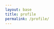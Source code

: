 ```yaml
---
layout: base
title: profile
permalink: /profile/
---
```

<html lang="en">
<head>
    <meta charset="UTF-8">
    <meta name="viewport" content="width=device-width, initial-scale=1.0">
    <style>
        /* Add some styling to the navbar */
        #navbar {
            background-color: #333;
            color: white;
            padding: 10px;
            text-align: center;
            position: relative; /* Set position to relative for positioning the ASCII art div */
        }

        #profileImage {
            max-width: 50px; /* Adjust the size of the profile image as needed */
            height: auto;
            margin-top: 10px;
        }

        #selectedAscii {
            position: absolute;
            top: 10px;
            right: 10px;
            font-family: monospace;
            white-space: pre;
        }

        #profileAscii {
            font-family: monospace;
            white-space: pre;
            margin-top: 10px;
        }

        .profileOption {
            font-family: monospace;
            white-space: pre;
            display: none;
            margin-top: 10px;
        }
    </style>
    <title>Exercise Profiles</title>
</head>
<body>

    <div id="navbar">
        <h2>Exercise Profiles</h2>
        <label for="profileSelect">Select Profile:</label>
        <select id="profileSelect" onchange="updateProfile()">
            <option value="profile1">Profile 1</option>
            <option value="profile2">Profile 2</option>
            <option value="profile3">Profile 3</option>
            <option value="profile4">Profile 4</option>
            <option value="profile5">Profile 5</option>
        </select>
        <img id="profileImage" src="" alt="Profile Image">
        <div id="selectedAscii"></div>
        <div id="profileAscii"></div>
    </div>

    <div>
        <h3>All Options:</h3>
        <div class="profileOption" id="profile1">
            ________
            |      |
            |      O
            |     /|\\
            |     / \\
            |_________
        </div>
        <div class="profileOption" id="profile2">
            \\    O
             \\   |\\
              \\  / \\
               \\/___\\
        </div>
        <div class="profileOption" id="profile3">
            __
            ( o>
            /)__)
            - \\ \\
               / /
        </div>
        <div class="profileOption" id="profile4">
            +----+
            |o o |
            | \\  |
            |  | |  
            +-----+
        </div>
        <div class="profileOption" id="profile5">
            \\_o< 
            | \\ 
            <_/ 
        </div>
    </div>

    <script>
       function updateProfile() {
      // Get the selected profile value
      var selectedProfile = document.getElementById("profileSelect").value;

      // Show the selected profile's ASCII art in the upper right corner
      var selectedAscii = document.getElementById("selectedAscii");
      selectedAscii.textContent = getProfileArt(selectedProfile);

      // Hide the selected profile's option
      var allOptions = document.getElementsByClassName("profileOption");
      for (var i = 0; i < allOptions.length; i++) {
          allOptions[i].style.display = "none";
      }

      // Show the selected profile's option
      var selectedOption = document.getElementById(selectedProfile);
      selectedOption.style.display = "block";

      // Set the profile image based on the selected profile
      var profileImage = document.getElementById("profileImage");
      profileImage.src = ""; 
  }


        // ASCII art functions
        function getProfileAscii(profile) {
            switch (profile) {
                case "profile1":
                    return `
                    ________
                    |      |
                    |      O
                    |     /|\\
                    |     / \\
                    |_________
                    `;
                case "profile2":
                    return `
                    \\    O
                     \\   |\\
                      \\  / \\
                       \\/___\\
                    `;
                case "profile3":
                    return `
                    __
                    ( o>
                    /)__)
                    - \\ \\
                       / /
                    `;
                case "profile4":
                    return `
                    +----+
                    |o o |
                    | \\  |
                    |  | |  
                    +-----+
                    `;
                case "profile5":
                    return `
                    \\_o< 
                    | \\ 
                    <_/ 
                    `;
                default:
                    return ""; // Set a default ASCII art or leave it empty
            }
        }

        // Profile image function
        // Profile art function
function getProfileArt(profile) {
    switch (profile) {
        case "profile1":
            return `
            ________
            |      |
            |      O
            |     /|\\
            |     / \\
            |_________
            `;
        case "profile2":
            return `
            \\    O
             \\   |\\
              \\  / \\
               \\/___\\
            `;
        case "profile3":
            return `
            __
            ( o>
            /)__)
            - \\ \\
               / /
            `;
        case "profile4":
            return `
            +----+
            |o o |
            | \\  |
            |  | |  
            +-----+
            `;
        case "profile5":
            return `
            \\_o< 
            | \\ 
            <_/ 
            `;
        default:
            return ""; // Set a default ASCII art or leave it empty
    }
}


        // Initial update when the page loads
        updateProfile();
    </script>

</body>
</html>
